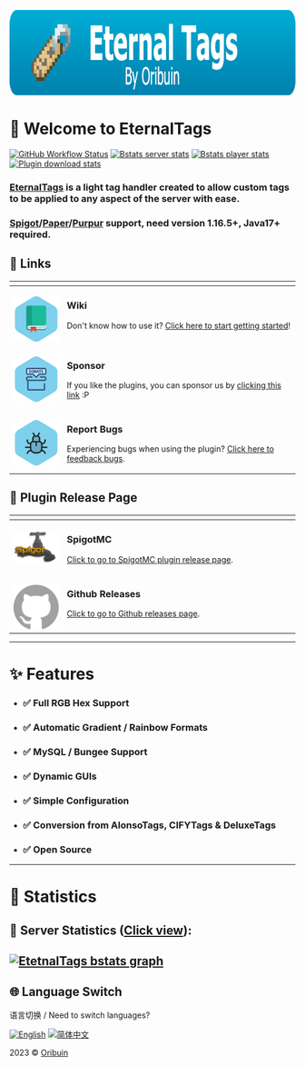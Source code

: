 [<img alt="EternalTags" widget="1000" height="150" src="./blob/images/logo/eternaltags_logo.png"/>](https://github.com/Oribuin/EternalTags)

# 👋 Welcome to EternalTags

[![GitHub Workflow Status](https://img.shields.io/github/actions/workflow/status/Oribuin/EternalTags/gradle.yml?color=%2300B4DB&style=for-the-badge&logo=github)](https://github.com/Oribuin/EternalTags/actions)
[![Bstats server stats](https://img.shields.io/bstats/servers/11508?color=%2300B4DB&style=for-the-badge&logo=serverless&logoColor=white)](https://bstats.org/plugin/bukkit/EternalTags/11508)
[![Bstats player stats](https://img.shields.io/bstats/players/11508?color=%2300B4DB&style=for-the-badge&logo=odnoklassniki&logoColor=white)](https://bstats.org/plugin/bukkit/EternalTags/11508)
[![Plugin download stats](https://img.shields.io/spiget/downloads/91842?color=00B4DB&style=for-the-badge&logo=docusign&logoColor=white)](https://www.spigotmc.org/resources/91842)

### [EternalTags] is a light tag handler created to allow custom tags to be applied to any aspect of the server with ease.

### [Spigot]/[Paper]/[Purpur] support, need version 1.16.5+, Java17+ required.

<table>
<thead>
<tr>
<th width="2000" colspan="2">
</th>
<h2>🧭 Links</h2>
</tr>
</thead>
<tbody>
<tr>
  <td width="80" align="center" valign="top">
    <br>
    <a href="https://github.com/Oribuin/EternalTags/wiki"><img src="./blob/images/icon/bookmark.svg"></a>
  </td>
  <td valign="top">
    <h3>Wiki</h3>
    <p>
      Don't know how to use it? <a href="https://github.com/Oribuin/EternalTags/wiki">Click here to start getting started</a>!
    </p>
  </td>
</tr>
<tr>
  <td width="80" align="center" valign="top">
    <br>
    <a href="https://patreon.com/RosewoodDevelopment"><img src="./blob/images/icon/donate.svg"></a>
  </td>
  <td valign="top">
    <h3>Sponsor</h3>
    <p>
      If you like the plugins, you can sponsor us by <a href="https://patreon.com/RosewoodDevelopment">clicking this link</a> :P
    </p>
  </td>
</tr>
<tr>
  <td width="80" align="center" valign="top">
    <br>
    <a href="https://github.com/Oribuin/EternalTags/issues"><img src="./blob/images/icon/bug.svg"></a>
  </td>
  <td>
    <h3>Report Bugs</h3>
    <p>
      Experiencing bugs when using the plugin? <a href="https://github.com/Oribuin/EternalTags/issues">Click here to feedback bugs</a>.
    </p>
  </td>
</tr>
</tbody>
</table>

<table>
<thead>
<tr>
<th width="2000" colspan="2">
</th>
<h2>🚀 Plugin Release Page</h2>
</tr>
</thead>
<tbody>
<tr>
  <td width="80" align="center" valign="top">
    <br>
    <a href="https://www.spigotmc.org/resources/91842"><img src="./blob/images/logo/spigotmc.png"></a>
  </td>
  <td valign="top">
    <h3>SpigotMC</h3>
    <p>
      <a href="https://www.spigotmc.org/resources/91842">Click to go to SpigotMC plugin release page</a>.
    </p>
  </td>
</tr>
<tr>
  <td width="80" align="center" valign="top">
    <br>
    <a href="https://github.com/Oribuin/EternalTags/releases"><img src="./blob/images/logo/github-mark.svg"></a>
  </td>
  <td valign="top">
    <h3>Github Releases</h3>
    <p>
      <a href="https://github.com/Oribuin/EternalTags/releases">Click to go to Github releases page</a>.
    </p>
  </td>
</tr>
</tbody>
</table>

---
# ✨ Features
- ### ✅ Full RGB Hex Support
- ### ✅ Automatic Gradient / Rainbow Formats
- ### ✅ MySQL / Bungee Support
- ### ✅ Dynamic GUIs
- ### ✅ Simple Configuration
- ### ✅ Conversion from AlonsoTags, CIFYTags & DeluxeTags
- ### ✅ Open Source

---
# 🎨 Statistics

## 🌌 Server Statistics ([Click view](https://bstats.org/plugin/bukkit/EternalTags/11508)):
[![EtetnalTags bstats graph](https://bstats.org/signatures/bukkit/EternalTags.svg)](https://bstats.org/signatures/bukkit/EternalTags.svg)
---

## 🌐 Language Switch

语言切换 / Need to switch languages?

[![English](https://img.shields.io/badge/English-Click%20me-blue?style=flat-square)](https://github.com/Oribuin/EternalTags/blob/main/README.md)
[![简体中文](https://img.shields.io/badge/简体中文-Click%20me-blue?style=flat-square)](https://github.com/Oribuin/EternalTags/blob/main/blob/zh-hans/README.md)

2023 © [Oribuin](https://github.com/Oribuin)

<!-- URL LIST -->
[Spigot]: https://www.spigotmc.org
[Paper]: https://papermc.io
[Purpur]: https://purpurmc.org
[EternalTags]: https://github.com/Oribuin/EternalTags

<!-- Rev1.0 Designed by chencu5958 -->
<!-- SVG icons from svgrepo.com -->